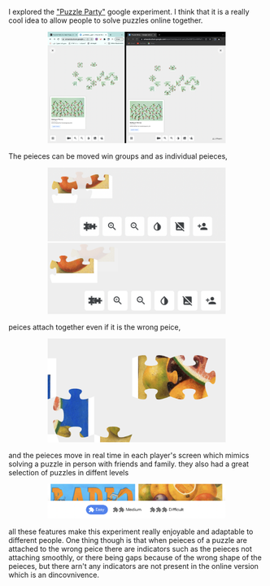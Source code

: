 
I explored the <a href="https://experiments.withgoogle.com/puzzle-party">"Puzzle Party"</a> google experiment.
I think that it is a really cool idea to allow people to solve puzzles online together. </br>
<p align="center">
  <img src="https://github.com/Nouf-Alabbasi/fall-2022_connection-lab/blob/main/word_critiques/week1/2_player.png" width="350" >
</p>
The peieces can be moved win groups and as individual peieces,</br>
<p align="center">
  <img src="https://github.com/Nouf-Alabbasi/fall-2022_connection-lab/blob/main/word_critiques/week1/ind_move.png" width="350" >
  <img src="https://github.com/Nouf-Alabbasi/fall-2022_connection-lab/blob/main/word_critiques/week1/group_move.png" width="350" >
</p>
peices attach together even if it is the wrong peice,</br>
<p align="center">
  <img src="https://github.com/Nouf-Alabbasi/fall-2022_connection-lab/blob/main/word_critiques/week1/wrong_peice.png" width="350">
</p>
and the peieces move in real time in each player's screen which mimics solving a puzzle in person with friends and family.
they also had a great selection of puzzles in diffent levels
<p align="center">
  <img src="https://github.com/Nouf-Alabbasi/fall-2022_connection-lab/blob/main/word_critiques/week1/difficulty_level.png" width="350">
</p>
all these features make this experiment really enjoyable and adaptable to different people. One thing though is that when peieces of a puzzle are attached to the wrong peice there are indicators such as the peieces not attaching smoothly, or there being gaps because of the wrong shape of the peieces, but there arn't any indicators are not present in the online version which is an dincovnivence.</br>



